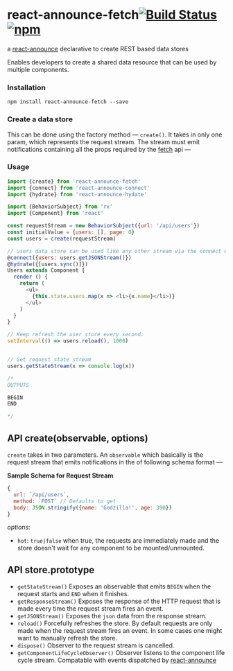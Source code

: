 # react-announce-fetch[![Build Status](https://travis-ci.org/tusharmath/react-announce-fetch.svg?branch=master)](https://travis-ci.org/tusharmath/react-announce-fetch) [![npm](https://img.shields.io/npm/v/react-announce-fetch.svg)]()
a [react-announce](https://github.com/tusharmath/react-announce) declarative to create REST based data stores

Enables developers to create a shared data resource that can be used by multiple components.

### Installation
```
npm install react-announce-fetch --save
```

### Create a data store
This can be done using the factory method — `create()`. It takes in only one param, which represents the request stream. The stream must emit notifications containing all the props required by the [fetch](https://github.com/github/fetch) api —


### Usage

```javascript
import {create} from 'react-announce-fetch'
import {connect} from 'react-announce-connect'
import {hydrate} from 'react-announce-hydate'

import {BehaviorSubject} from 'rx'
import {Component} from 'react'

const requestStream = new BehaviorSubject({url: '/api/users'})
const initialValue = {users: [], page: 0}
const users = create(requestStream)

// users data store can be used like any other stream via the connect module
@connect({users: users.getJSONStream()})
@hydrate({[users.sync()]})
Users extends Component {
  render () {
    return (
      <ul>
        {this.state.users.map(x => <li>{x.name}</li>)}
      </ul>
    )    
  }
}

// Keep refresh the user store every second.
setInterval(() => users.reload(), 1000)


// Get request state stream
users.getStateStream(x => console.log(x))

/*
OUTPUTS

BEGIN
END

*/
```

## API create(observable, options)
`create` takes in two parameters. An `observable` which basically is the request stream that emits notifications in the of following schema format —

**Sample Schema for Request Stream**
```javascript
{
  url: `/api/users`,
  method: `POST` // Defaults to get
  body: JSON.stringify({name: 'Godzilla!', age: 390})
}
```

*options:* 
- `hot`: `true|false` when true, the requests are immediately made and the store doesn't wait for any component to be mounted/unmounted.

## API store.prototype
- `getStateStream()` Exposes an observable that emits `BEGIN` when the request starts and `END` when it finishes.
- `getResponseStream()` Exposes the response of the HTTP request that is made every time the request stream fires an event.
- `getJSONStream()` Exposes the `json` data from the response stream.
- `reload()` Forcefully refreshes the store. By default requests are only made when the request stream fires an event. In some cases one might want to manually refresh the store.
- `dispose()` Observer to the request stream is cancelled.
- `getComponentLifeCycleObserver()` Observer listens to the component life cycle stream. Compatable with events dispatched by [react-announce](https://github.com/tusharmath/react-announce#getcomponentstreamstream-observable-dispose-function)
